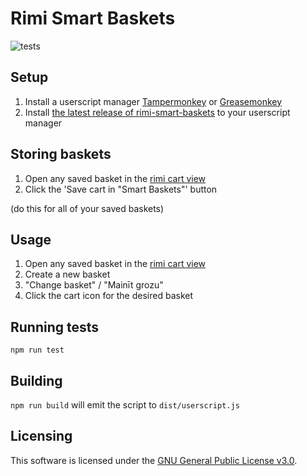 # Rimi Smart Baskets

![tests](https://github.com/darksworm/rimi-smart-baskets/workflows/tests/badge.svg)

## Setup
1. Install a userscript manager [Tampermonkey](https://www.tampermonkey.net) or [Greasemonkey](https://www.greasespot.net)
2. Install [the latest release of rimi-smart-baskets](https://github.com/darksworm/rimi-smart-baskets/releases/latest/download/userscript.js) to your userscript manager

## Storing baskets
1. Open any saved basket in the [rimi cart view](https://www.rimi.lv/e-veikals/lv/checkout/cart)
2. Click the 'Save cart in "Smart Baskets"' button

(do this for all of your saved baskets)

## Usage
1. Open any saved basket in the [rimi cart view](https://www.rimi.lv/e-veikals/lv/checkout/cart)
2. Create a new basket
3. "Change basket" / "Mainīt grozu"
4. Click the cart icon for the desired basket

## Running tests
`npm run test`

## Building
`npm run build` will emit the script to `dist/userscript.js`

## Licensing
This software is licensed under the [GNU General Public License v3.0](https://github.com/darksworm/rimi-smart-baskets/blob/main/LICENSE.md).
